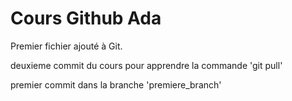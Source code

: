 # Cours Github Ada

Premier fichier ajouté à Git.

deuxieme commit du cours pour apprendre la commande 'git pull'

premier commit dans la branche 'premiere_branch'